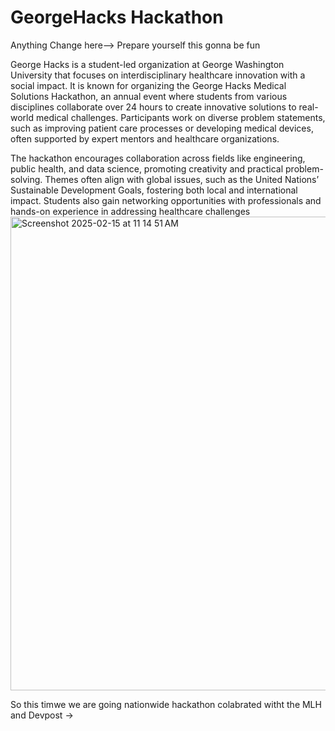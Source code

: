 # GeorgeHacks Hackathon

Anything Change here-->
Prepare yourself this gonna be fun

George Hacks is a student-led organization at George Washington University that focuses on interdisciplinary healthcare innovation with a social impact. It is known for organizing the George Hacks Medical Solutions Hackathon, an annual event where students from various disciplines collaborate over 24 hours to create innovative solutions to real-world medical challenges. Participants work on diverse problem statements, such as improving patient care processes or developing medical devices, often supported by expert mentors and healthcare organizations.

The hackathon encourages collaboration across fields like engineering, public health, and data science, promoting creativity and practical problem-solving. Themes often align with global issues, such as the United Nations’ Sustainable Development Goals, fostering both local and international impact. Students also gain networking opportunities with professionals and hands-on experience in addressing healthcare challenges
<img width="758" alt="Screenshot 2025-02-15 at 11 14 51 AM" src="https://github.com/user-attachments/assets/4adc813c-c79e-4306-98f8-e5ea3a2757d3" />



So this timwe we are going nationwide hackathon colabrated witht the MLH and Devpost -> 

